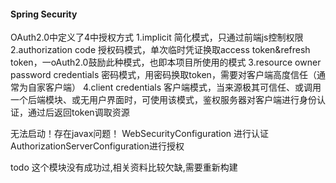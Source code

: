 #### Spring Security 
OAuth2.0中定义了4中授权方式
1.implicit		简化模式，只通过前端js控制权限
2.authorization code 授权码模式，单次临时凭证换取access token&refresh token，一oAuth2.0鼓励此种模式，也即本项目所使用的模式
3.resource owner password credentials	密码模式，用密码换取token，需要对客户端高度信任（通常为自家客户端）
4.client credentials	客户端模式，当来源极其可信任、或调用一个后端模块、或无用户界面时，可使用该模式，鉴权服务器对客户端进行身份认证，通过后返回token调取资源


无法启动！存在javax问题！
WebSecurityConfiguration        进行认证
AuthorizationServerConfiguration进行授权

todo 这个模块没有成功过,相关资料比较欠缺,需要重新构建